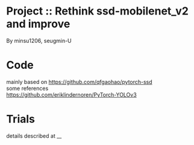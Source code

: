 # Project :: Rethink ssd-mobilenet_v2 and improve
By minsu1206, seugmin-U


# Code
mainly based on https://github.com/qfgaohao/pytorch-ssd
<br> some references
<br></sp></sp> https://github.com/eriklindernoren/PyTorch-YOLOv3
  
# Trials
details described at __

